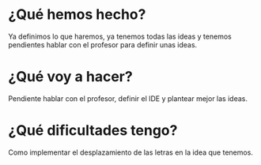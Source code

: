 # ¿Qué hemos hecho?

Ya definimos lo que haremos, ya tenemos todas las ideas y tenemos pendientes hablar con el profesor para definir unas ideas.

# ¿Qué voy a hacer?

Pendiente hablar con el profesor, definir el IDE y plantear mejor las ideas.

# ¿Qué dificultades tengo?

Como implementar el desplazamiento de las letras en la idea que tenemos.
